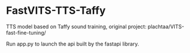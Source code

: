 # FastVITS-TTS-Taffy

TTS model based on Taffy sound training, original project: plachtaa/VITS-fast-fine-tuning/



Run app.py to launch the api built by the fastapi library.

